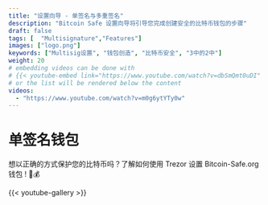 ```yaml
---
title: "设置向导 - 单签名与多重签名"
description: "Bitcoin Safe 设置向导将引导您完成创建安全的比特币钱包的步骤"
draft: false
tags: [  "Multisignature","Features"]
images: ["logo.png"]
keywords: ["Multisig设置", "钱包创造", "比特币安全", "3中的2中"]
weight: 20
# embedding videos can be done with 
# {{< youtube-embed link="https://www.youtube.com/watch?v=dbSmQmt0uDI" >}}
# or the list will be rendered below the content
videos:
  - "https://www.youtube.com/watch?v=m0g6ytYTy0w"
---
```



# 单签名钱包

想以正确的方式保护您的比特币吗？了解如何使用 Trezor 设置 Bitcoin-Safe.org 钱包
 ! 🔐💰


{{< youtube-gallery >}}